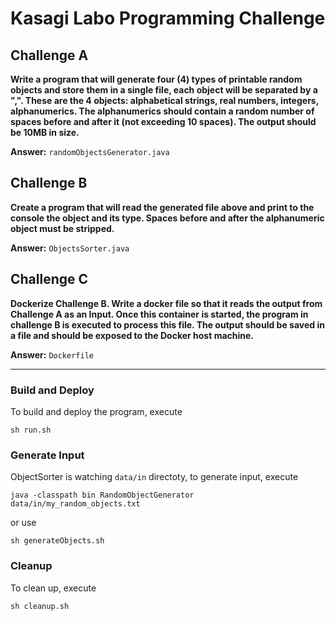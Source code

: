 # Kasagi Labo Programming Challenge 

## Challenge A
**Write a program that will generate four (4) types of printable random objects and store them in a single file, each object will be separated by a ",". These are the 4 objects: alphabetical strings, real numbers, integers, alphanumerics. The alphanumerics should contain a random number of spaces before and after it (not exceeding 10 spaces). The output should be 10MB in size.**


**Answer:** `randomObjectsGenerator.java`

## Challenge B
**Create a program that will read the generated file above and print to the console the object and its type. Spaces before and after the alphanumeric object must be stripped.**


**Answer:** `ObjectsSorter.java`

## Challenge C
**Dockerize Challenge B. Write a docker file so that it reads the output from Challenge A as an Input. Once this container is started, the program in challenge B is executed to process this file. The output should be saved in a file and should be exposed to the Docker host machine.**


**Answer:** `Dockerfile`


---

### Build and Deploy
To build and deploy the program, execute
```
sh run.sh
```



### Generate Input
ObjectSorter is watching `data/in` directoty, to generate input, execute
```
java -classpath bin RandomObjectGenerator data/in/my_random_objects.txt
```

or use 
```
sh generateObjects.sh
```


### Cleanup
To clean up, execute

```
sh cleanup.sh
```
